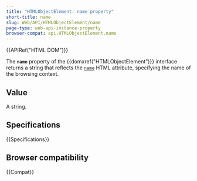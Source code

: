 ```yaml
---
title: "HTMLObjectElement: name property"
short-title: name
slug: Web/API/HTMLObjectElement/name
page-type: web-api-instance-property
browser-compat: api.HTMLObjectElement.name
---
```


{{APIRef("HTML DOM")}}

The **`name`** property of the
{{domxref("HTMLObjectElement")}} interface returns a string that
reflects the [`name`](/en-US/docs/Web/HTML/Element/object#name) HTML attribute, specifying the name of
the browsing context.

## Value

A string.

## Specifications

{{Specifications}}

## Browser compatibility

{{Compat}}
